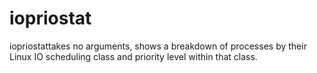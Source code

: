 iopriostat
==========

iopriostattakes no arguments, shows a breakdown of processes by their Linux IO scheduling class and priority level within that class.